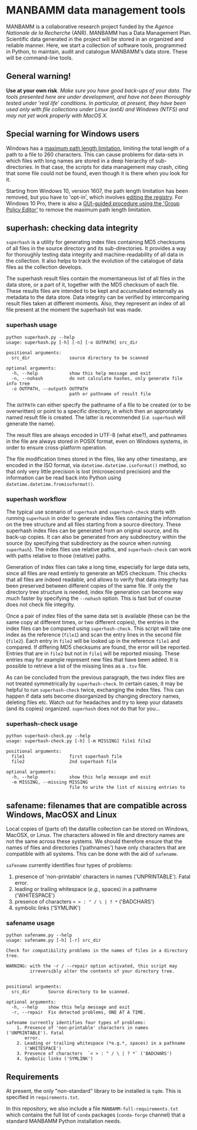 # MANBAMM data management tools

MANBAMM is a collaborative research project funded by the *Agence Nationale de la Recherche* (ANR). MANBAMM has a Data Management Plan. Scientific data generated in the project will be stored in an organized and reliable manner. Here, we start a collection of software tools, programmed in Python, to maintain, audit and catalogue MANBAMM's data store. These will be command-line tools.

## General warning!
**Use at your own risk**. *Make sure you have good back-ups of your data. The tools presented here are under development, and have not been thoroughly tested under 'real life' conditions. In particular, at present, they have been used only with file collections under Linux (ext4) and Windows (NTFS) and may not yet work properly with MacOS X.* 

## Special warning for Windows users

Windows has a [maximum path length limitation](https://learn.microsoft.com/en-us/windows/win32/fileio/maximum-file-path-limitation), limiting the total length of a path to a file to 260 characters. This can cause problems for data-sets in which files with long names are stored in a deep hierarchy of sub-directories. In that case, the scripts for data management may crash, citing that some file could not be found, even though it is there when you look for it.

Starting from Windows 10, version 1607, the path length limitation has been removed, but you have to 'opt-in', which involves [editing the registry](https://learn.microsoft.com/en-us/windows/win32/fileio/maximum-file-path-limitation?tabs=powershell#enable-long-paths-in-windows-10-version-1607-and-later). For Windows 10 Pro, there is also a [GUI-guided procedure using the 'Group Policy Editor'](https://www.howtogeek.com/266621/how-to-make-windows-10-accept-file-paths-over-260-characters/) to remove the maximum path length limitation.


## superhash: checking data integrity

`superhash` is a utility for generating index files containing MD5 checksums of all files in the source directory and its sub-directories. It provides a way for thoroughly testing data integrity and machine-readability of all data in the collection. It also helps to track the evolution of the catalogue of data files as the collection develops.

The superhash result files contain the momentaneous list of all files in the data store, or a part of it, together with the MD5 checksum of each file. These results files are intended to be kept and accumulated externally as metadata to the data store. Data integrity can be verified by intercomparing result files taken at different moments. Also, they represent an index of all file present at the moment the superhash list was made.

### superhash usage

```
python superhash.py --help
usage: superhash.py [-h] [-n] [-o OUTPATH] src_dir

positional arguments:
  src_dir               source directory to be scanned

optional arguments:
  -h, --help            show this help message and exit
  -n, --nohash          do not calculate hashes, only generate file info tree
  -o OUTPATH, --outpath OUTPATH
                        path or pathname of result file
```

The `OUTPATH` can either specify the pathname of a file to be created (or to be overwritten) or point to a specific directory, in which then an approriately named result file is created. The latter is recommended (*i.e.* `superhash` will generate the name).

The result files are always encoded in UTF-8 (what else?), and pathnames in the file are always stored in POSIX format, even on Windows systems, in order to ensure cross-platform operation.

The file modification times stored in the files, like any other timestamp, are encoded in the ISO format, via `datetime.datetime.isoformat()` method, so that only very little precision is lost (microsecond precision) and the information can be read back into Python using `datetime.datetime.fromisoformat()`.


### superhash workflow

The typical use scenario of `superhash` and `superhash-check` starts with running `superhash` in order to generate index files containing the information on the tree structure and all files starting from a source directory. These superhash index files can be generated from an original source, and its back-up copies. It can also be generated from any subdirectory within the source (by specifying that subdirectory as the source when running `superhash`). The index files use relative  paths, and `superhash-check` can work with paths relative to those (relative) paths.

Generation of index files can take a long time, especially for large data sets, since all files are read entirely to generate an MD5 checksum. This checks that all files are indeed readable, and allows to verify that data integrity has been preserved between different copies of the same file. If only the directory tree structure is needed, index file generation can become way much faster by specifying the `--nohash` option. This is fast but of course does not check file integrity.

Once a pair of index files of the same data set is available (these can be the same copy at different times, or two different copies), the entries in the index files can be compared using `superhash-check`. This script will take one index as the reference (`file1`) and scan the entry lines in the second file (`file2`). Each entry in `file2` will be looked up in the reference `file1` and compared. If differing MD5 checksums are found, the error will be reported. Entries that are in `file2` but not in `file1` will be reported missing. These entries may for example represent new files that have been added. It is possible to retrieve a list of the missing lines as a `.tsv` file.

As can be concluded from the previous paragraph, the two index files are not treated symmetrically by `superhash-check`. In certain cases, it may be helpful to run `superhash-check` twice, exchanging the index files. This can happen if data sets become disorganized by changing directory names, deleting files etc. Watch out for headaches and try to keep your datasets (and its copies) organized. `superhash` does not do that for you...

### superhash-check usage

```
python superhash-check.py --help
usage: superhash-check.py [-h] [-m MISSING] file1 file2

positional arguments:
  file1                 first superhash file
  file2                 2nd superhash file

optional arguments:
  -h, --help            show this help message and exit
  -m MISSING, --missing MISSING
                        file to write the list of missing entries to
```



## safename: filenames that are compatible across Windows, MacOSX and Linux

Local copies of (parts of) the datafile collection can be stored on Windows, MacOSX, or Linux. The characters allowed in file and directory names are not the same across these systems. We should therefore ensure that the names of files and directories ('pathnames') have only characters that are compatible with all systems. This can be done with the aid of `safename`.

`safename` currently identifies four types of problems:
1. presence of 'non-printable' characters in names ('UNPRINTABLE'). Fatal error.
2. leading or trailing whitespace (*e.g.*, spaces) in a pathname ('WHITESPACE')
3. presence of characters  `< > : " / \ | ? *` ('BADCHARS')
4. symbolic links ('SYMLINK')

### safename usage

```
python safename.py --help
usage: safename.py [-h] [-r] src_dir

Check for compatibility problems in the names of files in a directory tree.

WARNING: with the -r / --repair option activated, this script may
         irreversibly alter the contents of your directory tree.


positional arguments:
  src_dir       Source directory to be scanned.

optional arguments:
  -h, --help    show this help message and exit
  -r, --repair  Fix detected problems, ONE AT A TIME.

safename currently identifies four types of problems:
    1. Presence of 'non-printable' characters in names ('UNPRINTABLE'). Fatal
       error.
    2. Leading or trailing whitespace (*e.g.*, spaces) in a pathname
       ('WHITESPACE')
    3. Presence of characters  `< > : " / \ | ? *` ('BADCHARS')
    4. Symbolic links ('SYMLINK')

```


## Requirements

At present, the only "non-standard" library to be installed is ``tqdm``. This is specified in ``requirements.txt``.

In this repository, we also include a file ``MANBAMM-full-requirements.txt`` which contains the full list of ``conda`` packages (``conda-forge`` channel) that a standard MANBAMM Python installation needs.

